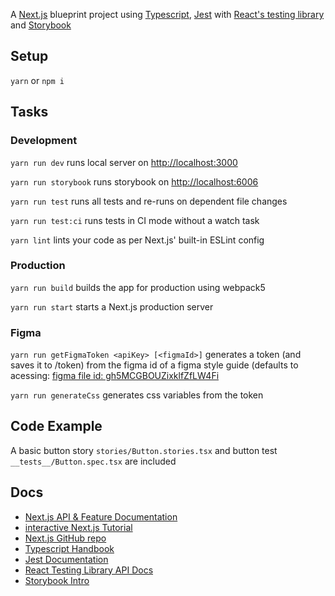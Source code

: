 A [Next.js](https://nextjs.org/) blueprint project using [Typescript](https://github.com/microsoft/TypeScript), [Jest](https://github.com/facebook/jest) with [React's testing library](https://github.com/testing-library/react-testing-library) and [Storybook](https://github.com/storybookjs/storybook)

## Setup

`yarn` or `npm i`

## Tasks

### Development

`yarn run dev` runs local server on [http://localhost:3000](http://localhost:3000)

`yarn run storybook` runs storybook on [http://localhost:6006](http://localhost:6006)

`yarn run test` runs all tests and re-runs on dependent file changes

`yarn run test:ci` runs tests in CI mode without a watch task 

`yarn lint` lints your code as per Next.js' built-in ESLint config

### Production

`yarn run build` builds the app for production using webpack5

`yarn run start` starts a Next.js production server

### Figma

`yarn run getFigmaToken <apiKey> [<figmaId>]` generates a token (and saves it to /token) from the figma id of a figma style guide (defaults to acessing: [figma file id: gh5MCGBOUZixklfZfLW4Fi](https://www.figma.com/file/gh5MCGBOUZixklfZfLW4Fi) 

`yarn run generateCss` generates css variables from the token

## Code Example

A basic button story `stories/Button.stories.tsx` and button test `__tests__/Button.spec.tsx` are included

## Docs

- [Next.js API & Feature Documentation](https://nextjs.org/docs)
- [interactive Next.js Tutorial](https://nextjs.org/learn)
- [Next.js GitHub repo](https://github.com/vercel/next.js/)
- [Typescript Handbook](https://www.typescriptlang.org/docs/handbook/typescript-in-5-minutes.html)
- [Jest Documentation](https://jestjs.io/docs/next/getting-started)
- [React Testing Library API Docs](https://testing-library.com/docs/react-testing-library/api/)
- [Storybook Intro](https://storybook.js.org/docs/react/writing-stories/introduction)